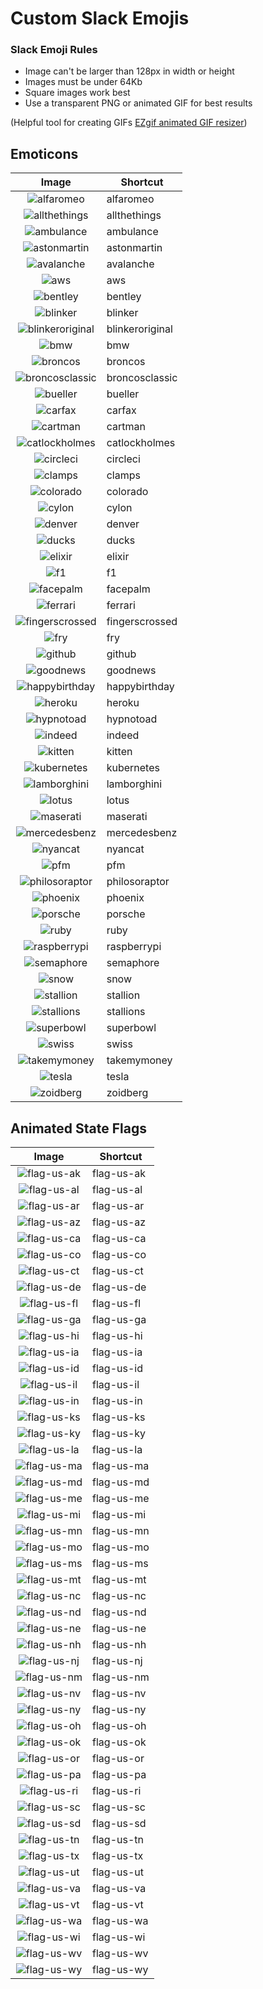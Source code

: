 # Custom Slack Emojis

### Slack Emoji Rules

* Image can't be larger than 128px in width or height
* Images must be under 64Kb
* Square images work best
* Use a transparent PNG or animated GIF for best results

(Helpful tool for creating GIFs [EZgif animated GIF resizer](http://ezgif.com/resize))

## Emoticons

| Image                                             | Shortcut        |
| :-----------------------------------------------: | --------------- |
| ![alfaromeo](emojis/alfaromeo.png)                | alfaromeo       |
| ![allthethings](emojis/allthethings.png)          | allthethings    |
| ![ambulance](emojis/ambulance.gif)                | ambulance       |
| ![astonmartin](emojis/astonmartin.png)            | astonmartin     |
| ![avalanche](emojis/avalanche.png)                | avalanche       |
| ![aws](emojis/aws.png)                            | aws             |
| ![bentley](emojis/bentley.png)                    | bentley         |
| ![blinker](emojis/blinker.png)                    | blinker         |
| ![blinkeroriginal](emojis/blinkeroriginal.png)    | blinkeroriginal |
| ![bmw](emojis/bmw.png)                            | bmw             |
| ![broncos](emojis/broncos.png)                    | broncos         |
| ![broncosclassic](emojis/broncosclassic.png)      | broncosclassic  |
| ![bueller](emojis/bueller.png)                    | bueller         |
| ![carfax](emojis/carfax.png)                      | carfax          |
| ![cartman](emojis/cartman.gif)                    | cartman         |
| ![catlockholmes](emojis/catlockholmes.png)        | catlockholmes   |
| ![circleci](emojis/circleci.png)                  | circleci        |
| ![clamps](emojis/clamps.png)                      | clamps          |
| ![colorado](emojis/colorado.png)                  | colorado        |
| ![cylon](emojis/cylon.gif)                        | cylon           |
| ![denver](emojis/denver.png)                      | denver          |
| ![ducks](emojis/ducks.png)                        | ducks           |
| ![elixir](emojis/elixir.png)                      | elixir          |
| ![f1](emojis/f1.png)                              | f1              |
| ![facepalm](emojis/facepalm.png)                  | facepalm        |
| ![ferrari](emojis/ferrari.png)                    | ferrari         |
| ![fingerscrossed](emojis/fingerscrossed.png)      | fingerscrossed  |
| ![fry](emojis/fry.png)                            | fry             |
| ![github](emojis/github.png)                      | github          |
| ![goodnews](emojis/goodnews.png)                  | goodnews        |
| ![happybirthday](emojis/happybirthday.gif)        | happybirthday   |
| ![heroku](emojis/heroku.png)                      | heroku          |
| ![hypnotoad](emojis/hypnotoad.gif)                | hypnotoad       |
| ![indeed](emojis/indeed.png)                      | indeed          |
| ![kitten](emojis/kitten.png)                      | kitten          |
| ![kubernetes](emojis/kubernetes.png)              | kubernetes      |
| ![lamborghini](emojis/lamborghini.png)            | lamborghini     |
| ![lotus](emojis/lotus.png)                        | lotus           |
| ![maserati](emojis/maserati.png)                  | maserati        |
| ![mercedesbenz](emojis/mercedesbenz.png)          | mercedesbenz    |
| ![nyancat](emojis/nyancat.gif)                    | nyancat         |
| ![pfm](emojis/pfm.png)                            | pfm             |
| ![philosoraptor](emojis/philosoraptor.png)        | philosoraptor   |
| ![phoenix](emojis/phoenix.png)                    | phoenix         |
| ![porsche](emojis/porsche.png)                    | porsche         |
| ![ruby](emojis/ruby.png)                          | ruby            |
| ![raspberrypi](emojis/raspberrypi.png)            | raspberrypi     |
| ![semaphore](emojis/semaphore.png)                | semaphore       |
| ![snow](emojis/snow.gif)                          | snow            |
| ![stallion](emojis/stallion.png)                  | stallion        |
| ![stallions](emojis/stallions.gif)                | stallions       |
| ![superbowl](emojis/superbowl.png)                | superbowl       |
| ![swiss](emojis/swiss.png)                        | swiss           |
| ![takemymoney](emojis/takemymoney.png)            | takemymoney     |
| ![tesla](emojis/tesla.png)                        | tesla           |
| ![zoidberg](emojis/zoidberg.png)                  | zoidberg        |

## Animated State Flags

| Image                                             | Shortcut        |
| :-----------------------------------------------: | --------------- |
| ![flag-us-ak](emojis/flag-us-ak.gif)              | flag-us-ak      |
| ![flag-us-al](emojis/flag-us-al.gif)              | flag-us-al      |
| ![flag-us-ar](emojis/flag-us-ar.gif)              | flag-us-ar      |
| ![flag-us-az](emojis/flag-us-az.gif)              | flag-us-az      |
| ![flag-us-ca](emojis/flag-us-ca.gif)              | flag-us-ca      |
| ![flag-us-co](emojis/flag-us-co.gif)              | flag-us-co      |
| ![flag-us-ct](emojis/flag-us-ct.gif)              | flag-us-ct      |
| ![flag-us-de](emojis/flag-us-de.gif)              | flag-us-de      |
| ![flag-us-fl](emojis/flag-us-fl.gif)              | flag-us-fl      |
| ![flag-us-ga](emojis/flag-us-ga.gif)              | flag-us-ga      |
| ![flag-us-hi](emojis/flag-us-hi.gif)              | flag-us-hi      |
| ![flag-us-ia](emojis/flag-us-ia.gif)              | flag-us-ia      |
| ![flag-us-id](emojis/flag-us-id.gif)              | flag-us-id      |
| ![flag-us-il](emojis/flag-us-il.gif)              | flag-us-il      |
| ![flag-us-in](emojis/flag-us-in.gif)              | flag-us-in      |
| ![flag-us-ks](emojis/flag-us-ks.gif)              | flag-us-ks      |
| ![flag-us-ky](emojis/flag-us-ky.gif)              | flag-us-ky      |
| ![flag-us-la](emojis/flag-us-la.gif)              | flag-us-la      |
| ![flag-us-ma](emojis/flag-us-ma.gif)              | flag-us-ma      |
| ![flag-us-md](emojis/flag-us-md.gif)              | flag-us-md      |
| ![flag-us-me](emojis/flag-us-me.gif)              | flag-us-me      |
| ![flag-us-mi](emojis/flag-us-mi.gif)              | flag-us-mi      |
| ![flag-us-mn](emojis/flag-us-mn.gif)              | flag-us-mn      |
| ![flag-us-mo](emojis/flag-us-mo.gif)              | flag-us-mo      |
| ![flag-us-ms](emojis/flag-us-ms.gif)              | flag-us-ms      |
| ![flag-us-mt](emojis/flag-us-mt.gif)              | flag-us-mt      |
| ![flag-us-nc](emojis/flag-us-nc.gif)              | flag-us-nc      |
| ![flag-us-nd](emojis/flag-us-nd.gif)              | flag-us-nd      |
| ![flag-us-ne](emojis/flag-us-ne.gif)              | flag-us-ne      |
| ![flag-us-nh](emojis/flag-us-nh.gif)              | flag-us-nh      |
| ![flag-us-nj](emojis/flag-us-nj.gif)              | flag-us-nj      |
| ![flag-us-nm](emojis/flag-us-nm.gif)              | flag-us-nm      |
| ![flag-us-nv](emojis/flag-us-nv.gif)              | flag-us-nv      |
| ![flag-us-ny](emojis/flag-us-ny.gif)              | flag-us-ny      |
| ![flag-us-oh](emojis/flag-us-oh.gif)              | flag-us-oh      |
| ![flag-us-ok](emojis/flag-us-ok.gif)              | flag-us-ok      |
| ![flag-us-or](emojis/flag-us-or.gif)              | flag-us-or      |
| ![flag-us-pa](emojis/flag-us-pa.gif)              | flag-us-pa      |
| ![flag-us-ri](emojis/flag-us-ri.gif)              | flag-us-ri      |
| ![flag-us-sc](emojis/flag-us-sc.gif)              | flag-us-sc      |
| ![flag-us-sd](emojis/flag-us-sd.gif)              | flag-us-sd      |
| ![flag-us-tn](emojis/flag-us-tn.gif)              | flag-us-tn      |
| ![flag-us-tx](emojis/flag-us-tx.gif)              | flag-us-tx      |
| ![flag-us-ut](emojis/flag-us-ut.gif)              | flag-us-ut      |
| ![flag-us-va](emojis/flag-us-va.gif)              | flag-us-va      |
| ![flag-us-vt](emojis/flag-us-vt.gif)              | flag-us-vt      |
| ![flag-us-wa](emojis/flag-us-wa.gif)              | flag-us-wa      |
| ![flag-us-wi](emojis/flag-us-wi.gif)              | flag-us-wi      |
| ![flag-us-wv](emojis/flag-us-wv.gif)              | flag-us-wv      |
| ![flag-us-wy](emojis/flag-us-wy.gif)              | flag-us-wy      |
